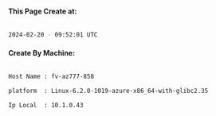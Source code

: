 
   
#### This Page Create at:

```bash

2024-02-20 - 09:52:01 UTC

```

#### Create By Machine:

```bash

Host Name : fv-az777-858

platform  : Linux-6.2.0-1019-azure-x86_64-with-glibc2.35

Ip Local  : 10.1.0.43

```

